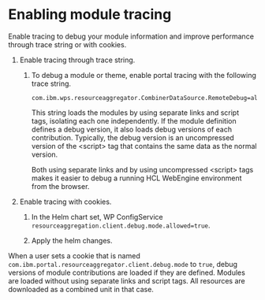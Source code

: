 # Enabling module tracing

Enable tracing to debug your module information and improve performance through trace string or with cookies.

1.  Enable tracing through trace string.

    1.  To debug a module or theme, enable portal tracing with the following trace string.

        ```
        com.ibm.wps.resourceaggregator.CombinerDataSource.RemoteDebug=all
        ```

        This string loads the modules by using separate links and script tags, isolating each one independently. If the module definition defines a debug version, it also loads debug versions of each contribution. Typically, the debug version is an uncompressed version of the <script\> tag that contains the same data as the normal version.

        Both using separate links and by using uncompressed <script\> tags makes it easier to debug a running HCL WebEngine environment from the browser.

2.  Enable tracing with cookies.

    1.  In the Helm chart set, WP ConfigService `resourceaggregation.client.debug.mode.allowed=true`.

    2.  Apply the helm changes.


When a user sets a cookie that is named `com.ibm.portal.resourceaggregator.client.debug.mode` to `true`, debug versions of module contributions are loaded if they are defined. Modules are loaded without using separate links and script tags. All resources are downloaded as a combined unit in that case.



